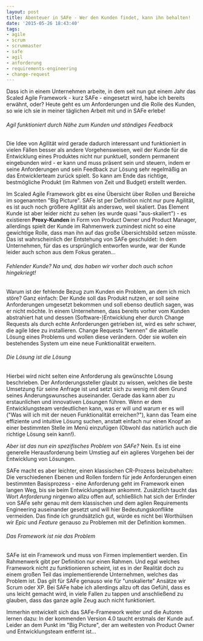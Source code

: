 ```yaml
---
layout: post
title: Abenteuer in SAFe - Wer den Kunden findet, kann ihn behalten!
date: '2015-05-26 18:43:40'
tags:
- agile
- scrum
- scrummaster
- safe
- agil
- anforderung
- requirements-engineering
- change-request
---
```


Dass ich in einem Unternehmen arbeite, in dem seit nun gut einem Jahr das Scaled Agile Framework - kurz SAFe - eingesetzt wird, habe ich bereits erwähnt, oder? Heute geht es um Anforderungen und die Rolle des Kunden, so wie ich sie in meiner täglichen Arbeit mit und in SAFe erlebe!

###### Agil funktioniert durch Nähe zum Kunden und ständiges Feedback
Die Idee von Agilität wird gerade dadurch interessant und funktioniert in vielen Fällen besser als andere Vorgehensweisen, weil der Kunde für die Entwicklung eines Produktes nicht nur punktuell, sondern permanent eingebunden wird - er kann und muss präsent sein und steuern, indem er seine Anforderungen und sein Feedback zur Lösung sehr regelmäßig an das Entwicklerteam zurück spielt. So kann am Ende das richtige, bestmögliche Produkt (im Rahmen von Zeit und Budget) erstellt werden.

Im Scaled Agile Framework gibt es eine Übersicht über Rollen und Bereiche im sogenannten "Big Picture". SAFe ist per Definition nicht nur pure Agilität, es ist auch noch größere Agilität als anderswo, weil skaliert. Das Element Kunde ist aber leider nicht zu sehen (es wurde quasi "aus-skaliert") - es existieren __Proxy-Kunden__ in Form von Product Owner und Product Manager, allerdings spielt der Kunde im Rahmenwerk zumindest nicht so eine gewichtige Rolle, dass man ihn auf das große Übersichtsbild setzen müsste. Das ist wahrscheinlich der Entstehung von SAFe geschuldet: In dem Unternehmen, für das es ursprünglich entworfen wurde, war der Kunde leider auch schon aus dem Fokus geraten...

###### Fehlender Kunde? Na und, das haben wir vorher doch auch schon hingekriegt!
Warum ist der fehlende Bezug zum Kunden ein Problem, an dem ich mich störe? Ganz einfach: Der Kunde soll das Produkt nutzen, er soll seine Anforderungen umgesetzt bekommen und soll ebenso deutlich sagen, was er nicht möchte.
In einem Unternehmen, dass bereits vorher vom Kunden abstrahiert hat und dessen (Software-)Entwicklung eher durch Change Requests als durch echte Anforderungen getrieben ist, wird es sehr schwer, die agile Idee zu installieren. Change Requests "kennen" die aktuelle Lösung eines Problems und wollen diese verändern. Oder sie wollen ein bestehendes System um eine neue Funktionalität erweitern.

###### Die Lösung ist die Lösung
Hierbei wird nicht selten eine Anforderung als gewünschte Lösung beschrieben. Der Anforderungssteller glaubt zu wissen, welches die beste Umsetzung für seine Anfrage ist und setzt sich zu wenig mit dem Grund seines Änderungswunsches auseinander. Gerade das kann aber zu erstaunlichen und innovativen Lösungen führen. Wenn er dem Entwicklungsteam verdeutlichen kann, was er will und warum er es will ("Was will ich mit der neuen Funktionalität erreichen?"), kann das Team eine effiziente und intuitive Lösung suchen, anstatt einfach nur einen Knopf an einer bestimmten Stelle im Menü einzufügen (Obwohl das natürlich auch die richtige Lösung sein kann!).

_Aber ist das nun ein spezifisches Problem von SAFe?_ Nein. Es ist eine generelle Herausforderung beim Umstieg auf ein agileres Vorgehen bei der Entwicklung von Lösungen.
 
SAFe macht es aber leichter, einen klassischen CR-Prozess beizubehalten: Die verschiedenen Ebenen und Rollen fordern für jede Anforderungen einen bestimmten Basisprozess - eine Anforderung geht im Framework einen langen Weg, bis sie beim Entwicklungsteam ankommt. Zusätzlich taucht das Wort _Anforderung_ nirgenwo allzu offen auf, schließlich hat sich der Erfinder von SAFe sehr genau mit dem klassischen und dem agilen Requirements Engineering auseinander gesetzt und will hier Bedeutungskonflikte vermeiden. Das finde ich grundsätzlich gut, würde es nicht bei Worthülsen wir _Epic_ und _Feature_ genauso zu Problemen mit der Definition kommen.

###### Das Framework ist nie das Problem
SAFe ist ein Framework und muss von Firmen implementiert werden. Ein Rahmenwerk gibt per Definition nur einen Rahmen. Und egal welches Framework nicht zu funktionieren scheint, ist es in der Realität doch zu einem großen Teil das implementierende Unternehmen, welches das Problem ist. Das gilt für SAFe genauso wie für "unskalierte" Ansätze wir Scrum oder XP.
Bei SAFe habe ich allerdings allzu oft das Gefühl, dass es uns leicht gemacht wird, in viele Fallen zu tappen und anschließend zu glauben, dass das ganze agile Zeug auch nicht funktioniert.

Immerhin entwickelt sich das SAFe-Framework weiter und die Autoren lernen dazu: In der kommenden Version 4.0 taucht erstmals der Kunde auf. Leider an dem Punkt im "Big Picture", der am weitesten von Product Owner und Entwicklungsteam entfernt ist...